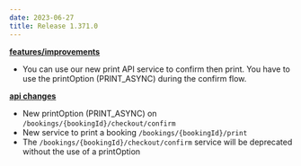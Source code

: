 ```yaml
---
date: 2023-06-27
title: Release 1.371.0
---
```


**<u>features/improvements</u>**

- You can use our new print API service to confirm then print. You have to use the printOption (PRINT_ASYNC) during the confirm flow.

**<u>api changes</u>**

- New printOption (PRINT_ASYNC) on `/bookings/{bookingId}/checkout/confirm`
- New service to print a booking `/bookings/{bookingId}/print`
- The `/bookings/{bookingId}/checkout/confirm` service will be deprecated without the use of a printOption
